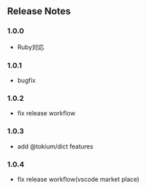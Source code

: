 ## Release Notes
### 1.0.0
- Ruby対応

### 1.0.1
- bugfix

### 1.0.2
- fix release workflow

### 1.0.3
- add @tokium/dict features

### 1.0.4
- fix release workflow(vscode market place)
